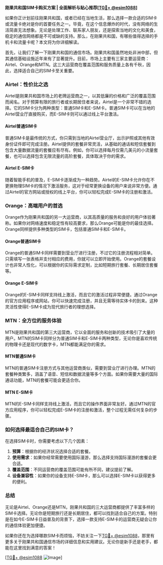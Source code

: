 **刚果共和国SIM卡购买方案 | 全面解析与贴心推荐[[TG💪+ @esim1088](https://t.me/s/esim1088)]**

如果你正计划前往刚果共和国，或者已经在当地生活，那么选择一款合适的SIM卡或流量卡绝对是你的首要任务之一。毕竟，在这个信息爆炸的时代，没有网络的生活简直无法想象。无论是处理工作、联系家人朋友，还是探索当地的文化和美食，稳定的通信网络都是不可或缺的支持。那么，在刚果共和国，有哪些值得选择的手机卡和流量卡呢？本文将为你详细解读。

首先，让我们了解一下刚果共和国的通信市场。刚果共和国虽然地处非洲中部，但其通信基础设施近年来有了显著提升。目前，市场上主要有三家主要运营商：Airtel、Orange和MTN。这三大运营商在覆盖范围和服务质量上各有千秋，因此，选择适合自己的SIM卡至关重要。

### **Airtel：性价比之选**

Airtel是刚果共和国市场上的老牌运营商之一，以其低廉的价格和广泛的覆盖范围而闻名。对于预算有限的旅行者或长期居住者来说，Airtel是一个非常不错的选择。它的SIM卡分为两种类型：普通SIM卡和E-SIM卡。普通SIM卡可以在当地的Airtel营业厅直接购买，而E-SIM卡则可以通过线上平台激活。

#### **Airtel普通SIM卡**
普通SIM卡是最传统的方式，你只需到当地的Airtel营业厅，出示护照或其他有效身份证件即可完成注册。Airtel提供的套餐非常灵活，从基础的通话和短信套餐到包含大量数据流量的套餐应有尽有。例如，你可以选择每月仅需几美元的小流量套餐，也可以选择包含无限流量的高阶套餐，具体取决于你的需求。

#### **Airtel E-SIM卡**
随着智能手机的普及，E-SIM卡逐渐成为一种趋势。Airtel的E-SIM卡允许你在不更换物理SIM卡的情况下激活服务，这对于经常更换设备的用户来说非常方便。通过Airtel的官方网站或授权的线上平台，你可以轻松完成E-SIM卡的注册和激活。

### **Orange：高端用户的首选**

Orange作为刚果共和国的另一大运营商，以其高质量的服务和良好的用户体验著称。如果你对网络速度和稳定性有较高要求，那么Orange可能是你的最佳选择。Orange同样提供多种类型的SIM卡，包括普通SIM卡和E-SIM卡。

#### **Orange普通SIM卡**
Orange的普通SIM卡同样需要到营业厅进行注册，不过它的注册流程相对简单。只需填写一张表格并支付相应的费用，你就可以立即开始使用。Orange的套餐设计也非常人性化，可以根据你的实际需求定制，比如短期旅行套餐、长期居住套餐等。

#### **Orange E-SIM卡**
Orange的E-SIM卡同样支持线上激活，而且它的激活过程非常便捷。通过Orange的官方应用程序或网站，你可以快速完成注册，并且无需等待实体卡的到来。这种灵活性使得E-SIM卡成为现代旅行者的理想选择。

### **MTN：全方位的服务体验**

MTN是刚果共和国的第三大运营商，它以全面的服务和创新的技术吸引了大量的用户。MTN的SIM卡同样分为普通SIM卡和E-SIM卡两种类型，无论你是喜欢传统的物理卡还是现代的数字卡，MTN都能满足你的需求。

#### **MTN普通SIM卡**
MTN的普通SIM卡注册方式与其他运营商类似，需要到营业厅进行办理。MTN的套餐种类繁多，涵盖了语音、短信和数据流量等多个方面。如果你需要大量的国际通话功能，MTN的套餐可能会更适合你。

#### **MTN E-SIM卡**
MTN的E-SIM卡同样支持线上激活，而且它的操作界面非常友好。通过MTN的官方应用程序，你可以轻松完成E-SIM卡的注册和激活，整个过程无需任何复杂的步骤。

### **如何选择最适合自己的SIM卡？**

在选择SIM卡时，你需要考虑以下几个因素：

1. **预算**：根据你的经济状况选择合适的套餐。
2. **使用需求**：如果你经常需要使用国际漫游，那么选择支持国际漫游的套餐会更合适。
3. **覆盖范围**：不同运营商的覆盖范围可能有所不同，建议提前了解。
4. **设备兼容性**：如果你的设备支持E-SIM卡，那么可以选择E-SIM卡以获得更多的便利。

### **总结**

无论是Airtel、Orange还是MTN，刚果共和国的三大运营商都提供了丰富多样的SIM卡选择。无论你是短期旅行还是长期居住，都可以找到适合自己的方案。特别是在如今E-SIM卡日益普及的背景下，选择一款支持E-SIM卡的运营商无疑会让你的通信体验更加便捷。

如果你还在为选择哪款SIM卡而烦恼，不妨关注一下[TG💪+ @esim1088](https://t.me/s/esim1088)，那里有更多关于刚果共和国通信市场的详细信息和实用建议。无论你是新手还是老手，都能在这里找到满意的答案！

[[TG💪+ @esim1088](https://t.me/s/esim1088) ![Image](https://i.postimg.cc/4NQfJmqS/Snipaste-2025-05-13-00-14-12.png)]